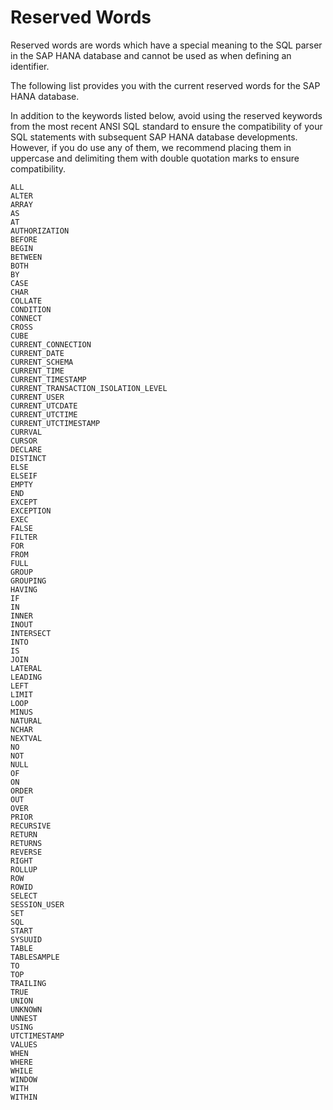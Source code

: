 <!-- loio28bcd6af3eb6437892719f7c27a8a285 -->

# Reserved Words

Reserved words are words which have a special meaning to the SQL parser in the SAP HANA database and cannot be used as when defining an identifier.

The following list provides you with the current reserved words for the SAP HANA database.

In addition to the keywords listed below, avoid using the reserved keywords from the most recent ANSI SQL standard to ensure the compatibility of your SQL statements with subsequent SAP HANA database developments. However, if you do use any of them, we recommend placing them in uppercase and delimiting them with double quotation marks to ensure compatibility.

```
ALL
ALTER
ARRAY
AS
AT
AUTHORIZATION
BEFORE
BEGIN
BETWEEN
BOTH
BY
CASE
CHAR
COLLATE
CONDITION
CONNECT
CROSS
CUBE
CURRENT_CONNECTION
CURRENT_DATE
CURRENT_SCHEMA
CURRENT_TIME
CURRENT_TIMESTAMP
CURRENT_TRANSACTION_ISOLATION_LEVEL
CURRENT_USER
CURRENT_UTCDATE
CURRENT_UTCTIME
CURRENT_UTCTIMESTAMP
CURRVAL
CURSOR
DECLARE
DISTINCT
ELSE
ELSEIF
EMPTY
END
EXCEPT
EXCEPTION
EXEC
FALSE
FILTER
FOR
FROM
FULL
GROUP
GROUPING
HAVING
IF
IN
INNER
INOUT
INTERSECT
INTO
IS
JOIN
LATERAL
LEADING
LEFT
LIMIT
LOOP
MINUS
NATURAL
NCHAR
NEXTVAL
NO
NOT
NULL
OF
ON
ORDER
OUT
OVER
PRIOR
RECURSIVE
RETURN
RETURNS
REVERSE
RIGHT
ROLLUP
ROW
ROWID
SELECT
SESSION_USER
SET
SQL
START
SYSUUID
TABLE
TABLESAMPLE
TO
TOP
TRAILING
TRUE
UNION
UNKNOWN
UNNEST
USING
UTCTIMESTAMP
VALUES
WHEN
WHERE
WHILE
WINDOW
WITH
WITHIN
```

